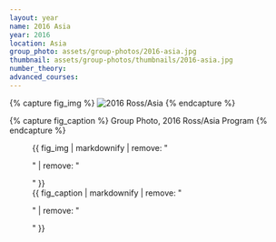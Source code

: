 ```yaml
---
layout: year
name: 2016 Asia
year: 2016
location: Asia
group_photo: assets/group-photos/2016-asia.jpg
thumbnail: assets/group-photos/thumbnails/2016-asia.jpg
number_theory:
advanced_courses:
---
```

{% capture fig_img %}
![2016 Ross/Asia](/assets/group-photos/2016-asia.jpg)
{% endcapture %}

{% capture fig_caption %}
Group Photo, 2016 Ross/Asia Program
{% endcapture %}

<figure>
  {{ fig_img | markdownify | remove: "<p>" | remove: "</p>" }}
  <figcaption>{{ fig_caption | markdownify | remove: "<p>" | remove: "</p>" }}</figcaption>
</figure>
